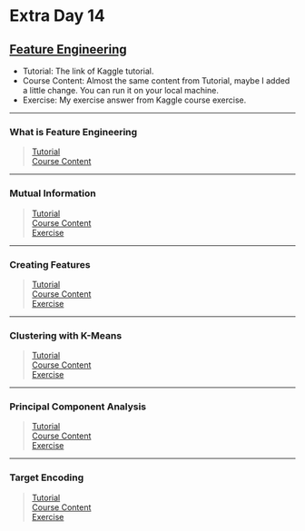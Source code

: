 # Extra Day 14

## [Feature Engineering](https://www.kaggle.com/learn/feature-engineering)

- Tutorial: The link of Kaggle tutorial.
- Course Content: Almost the same content from Tutorial, maybe I added a little change. You can run it on your local machine.
- Exercise: My exercise answer from Kaggle course exercise.

---

### What is Feature Engineering

> [Tutorial](https://www.kaggle.com/ryanholbrook/what-is-feature-engineering)<br>
> [Course Content](https://github.com/ZacksAmber/Kaggle-30-Days-of-ML/blob/main/Extra-Day-14/concrete-baseline.ipynb)

---

### Mutual Information

> [Tutorial](https://www.kaggle.com/ryanholbrook/mutual-information)<br>
> [Course Content](https://github.com/ZacksAmber/Kaggle-30-Days-of-ML/blob/main/Extra-Day-14/automobile-mutual-information.ipynb)<br>
> [Exercise](https://github.com/ZacksAmber/Kaggle-30-Days-of-ML/blob/main/Extra-Day-14/exercise-mutual-information.ipynb)

---

### Creating Features

> [Tutorial](https://www.kaggle.com/ryanholbrook/creating-features)<br>
> [Course Content](https://github.com/ZacksAmber/Kaggle-30-Days-of-ML/blob/main/Extra-Day-14/creating-features.ipynb)<br>
> [Exercise](https://github.com/ZacksAmber/Kaggle-30-Days-of-ML/blob/main/Extra-Day-14/exercise-creating-features.ipynb)

---


### Clustering with K-Means

> [Tutorial](https://www.kaggle.com/ryanholbrook/clustering-with-k-means)<br>
> [Course Content](https://github.com/ZacksAmber/Kaggle-30-Days-of-ML/blob/main/Extra-Day-14/clustering-with-k-means.ipynb)<br>
> [Exercise](https://github.com/ZacksAmber/Kaggle-30-Days-of-ML/blob/main/Extra-Day-14/exercise-clustering-with-k-means.ipynb)

---


### Principal Component Analysis

> [Tutorial](https://www.kaggle.com/ryanholbrook/principal-component-analysis)<br>
> [Course Content](https://github.com/ZacksAmber/Kaggle-30-Days-of-ML/blob/main/Extra-Day-14/principal-component-analysis.ipynb)<br>
> [Exercise](https://github.com/ZacksAmber/Kaggle-30-Days-of-ML/blob/main/Extra-Day-14/exercise-principal-component-analysis.ipynb)

---


### Target Encoding

> [Tutorial](https://www.kaggle.com/ryanholbrook/target-encoding)<br>
> [Course Content](https://github.com/ZacksAmber/Kaggle-30-Days-of-ML/blob/main/Extra-Day-14/target-encoding.ipynb)<br>
> [Exercise](https://github.com/ZacksAmber/Kaggle-30-Days-of-ML/blob/main/Extra-Day-14/exercise-target-encoding.ipynb)
